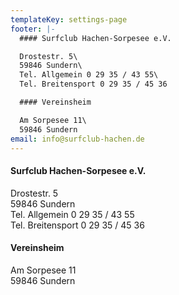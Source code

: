```yaml
---
templateKey: settings-page
footer: |-
  #### Surfclub Hachen-Sorpesee e.V.

  Drostestr. 5\
  59846 Sundern\
  Tel. Allgemein 0 29 35 / 43 55\
  Tel. Breitensport 0 29 35 / 45 36

  #### Vereinsheim

  Am Sorpesee 11\
  59846 Sundern
email: info@surfclub-hachen.de
---
```

#### Surfclub Hachen-Sorpesee e.V.

Drostestr. 5\
59846 Sundern\
Tel. Allgemein 0 29 35 / 43 55\
Tel. Breitensport 0 29 35 / 45 36

#### Vereinsheim

Am Sorpesee 11\
59846 Sundern